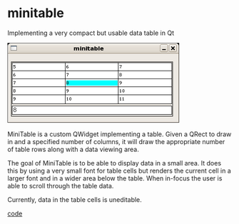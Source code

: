 # minitable

Implementing a very compact but usable data table in Qt

![minitable example](minitable.png)

MiniTable is a custom QWidget implementing a table. Given a QRect to draw in and a specified number of columns, it will draw the appropriate number of table rows along with a data viewing area.

The goal of MiniTable is to be able to display data in a small area. It does this by using a very small font for table cells but renders the current cell in a larger font and in a wider area below the table. When in-focus the user is able to scroll through the table data.

Currently, data in the table cells is uneditable.

[code](code.zip)
